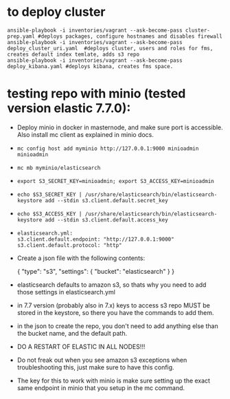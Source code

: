 # to deploy cluster

    ansible-playbook -i inventories/vagrant --ask-become-pass cluster-prep.yaml #deploys packages, configure hostnames and disables firewall
    ansible-playbook -i inventories/vagrant --ask-become-pass deploy_cluster_uri.yaml  #deploys cluster, users and roles for fms, creates default index temlate, adds s3 repo
	ansible-playbook -i inventories/vagrant --ask-become-pass deploy_kibana.yaml #deploys kibana, creates fms space.


# testing repo with minio (tested version elastic 7.7.0):
  - Deploy minio in docker in masternode, and make sure port is accessible. Also install mc client as explained in minio docs.
  -     mc config host add myminio http://127.0.0.1:9000 minioadmin minioadmin
  -     mc mb myminio/elasticsearch
  -     export S3_SECRET_KEY=minioadmin; export S3_ACCESS_KEY=minioadmin
  -     echo $S3_SECRET_KEY | /usr/share/elasticsearch/bin/elasticsearch-keystore add --stdin s3.client.default.secret_key
  -     echo $S3_ACCESS_KEY | /usr/share/elasticsearch/bin/elasticsearch-keystore add --stdin s3.client.default.access_key
  -     elasticsearch.yml: 
        s3.client.default.endpoint: "http://127.0.0.1:9000"
        s3.client.default.protocol: "http"
  - Create a json file with the following contents:

    {
      "type": "s3",
      "settings": {
        "bucket": "elasticsearch"
      }
    }       

  - elasticsearch defaults to amazon s3, so thats why you need to add those settings in elasticsearch.yml
  - in 7.7 version (probably also in 7.x) keys to access s3 repo MUST be stored in the keystore, so there you have the commands to add them.
  - in the json to create the repo, you don't need to add anything else than the bucket name, and the default path.
  - DO A RESTART OF ELASTIC IN ALL NODES!!!
  - Do not freak out when you see amazon s3 exceptions when troubleshooting this, just make sure to have this config.
  - The key for this to work with minio is make sure setting up the exact same endpoint in minio that you setup in the mc command.